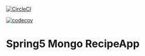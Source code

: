 [![CircleCI](https://circleci.com/gh/Bhupendrapt5/spring5-mongo-recipeApp.svg?style=svg)](https://circleci.com/gh/Bhupendrapt5/spring5-mongo-recipeApp)

[![codecov](https://codecov.io/gh/Bhupendrapt5/spring5-mongo-recipeApp/branch/master/graph/badge.svg)](https://codecov.io/gh/Bhupendrapt5/spring5-mongo-recipeApp)

# Spring5 Mongo RecipeApp
